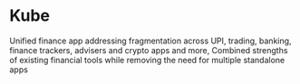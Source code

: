 # Kube
 Unified finance app addressing fragmentation across UPI, trading, banking, finance trackers, advisers and crypto apps and more, Combined strengths of existing financial tools while removing the need for multiple standalone apps

